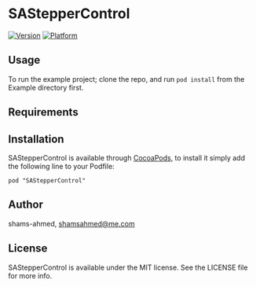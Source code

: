 # SAStepperControl

[![Version](http://cocoapod-badges.herokuapp.com/v/SAStepperControl/badge.png)](http://cocoadocs.org/docsets/SAStepperControl)
[![Platform](http://cocoapod-badges.herokuapp.com/p/SAStepperControl/badge.png)](http://cocoadocs.org/docsets/SAStepperControl)

## Usage

To run the example project; clone the repo, and run `pod install` from the Example directory first.

## Requirements

## Installation

SAStepperControl is available through [CocoaPods](http://cocoapods.org), to install
it simply add the following line to your Podfile:

    pod "SAStepperControl"

## Author

shams-ahmed, shamsahmed@me.com

## License

SAStepperControl is available under the MIT license. See the LICENSE file for more info.

